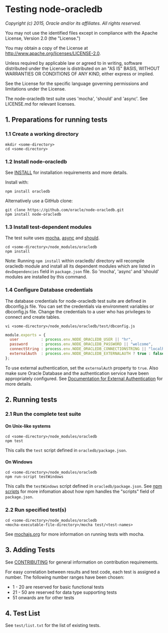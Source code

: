 # Testing node-oracledb

*Copyright (c) 2015, Oracle and/or its affiliates. All rights reserved.*

You may not use the identified files except in compliance with the Apache
License, Version 2.0 (the "License.")

You may obtain a copy of the License at
http://www.apache.org/licenses/LICENSE-2.0.

Unless required by applicable law or agreed to in writing, software
distributed under the License is distributed on an "AS IS" BASIS, WITHOUT
WARRANTIES OR CONDITIONS OF ANY KIND, either express or implied.

See the License for the specific language governing permissions and
limitations under the License.

The node-oracledb test suite uses 'mocha', 'should' and 'async'.
See LICENSE.md for relevant licenses.

## 1. Preparations for running tests

### 1.1 Create a working directory

```
mkdir <some-directory>
cd <some-directory>
```

### 1.2 Install node-oracledb

See [INSTALL](https://github.com/oracle/node-oracledb/blob/master/INSTALL.md)
for installation requirements and more details.

Install with:

```
npm install oracledb
```

Alternatively use a GitHub clone:

```
git clone https://github.com/oracle/node-oracledb.git
npm install node-oracledb
```

### 1.3 Install test-dependent modules

The test suite uses [mocha](https://www.npmjs.com/package/mocha),
[async](https://www.npmjs.com/package/async) and
[should](https://www.npmjs.com/package/should).

```
cd <some-directory>/node_modules/oracledb
npm install
```

Note: Running `npm install` within oracledb/ directory will recompile
oracledb module and install all its dependent modules which are listed
in `devDependencies` field in `package.json` file. So 'mocha', 'async'
and 'should' modules are installed by this command.

### 1.4 Configure Database credentials

The database credentials for node-oracledb test suite are defined in dbconfig.js file.
You can set the credentials via environment variables or dbconfig.js file.
Change the credentials to a user who has privileges to connect and create tables.

```
vi <some-directory>/node_modules/oracledb/test/dbconfig.js
```

```javascript
module.exports = {
  user          : process.env.NODE_ORACLEDB_USER || "hr",
  password      : process.env.NODE_ORACLEDB_PASSWORD || "welcome",
  connectString : process.env.NODE_ORACLEDB_CONNECTIONSTRING || "localhost/orcl",
  externalAuth  : process.env.NODE_ORACLEDB_EXTERNALAUTH ? true : false
};
```

To use external authentication, set the `externalAuth` property to
`true`.  Also make sure Oracle Database and the authentication service
have been appropriately configured.  See
[Documentation for External Authentication](https://github.com/oracle/node-oracledb/blob/master/doc/api.md#extauth)
for more details.

## 2. Running tests

### 2.1 Run the complete test suite

#### On Unix-like systems

```
cd <some-directory>/node_modules/oracledb
npm test
```

This calls the `test` script defined in `oracledb/package.json`.

#### On Windows

```
cd <some-directory>/node_modules/oracledb
npm run-script testWindows
```

This calls the `testWindows` script defined in `oracledb/package.json`.
See [npm scripts](https://docs.npmjs.com/misc/scripts) for more infomation
about how npm handles the "scripts" field of `package.json`.

### 2.2 Run specified test(s)

```
cd <some-directory>/node_modules/oracledb
<mocha-executable-file-directory>/mocha test/<test-names>
```

See [mochajs.org](http://mochajs.org/) for more information on running tests with mocha.

## 3. Adding Tests
See [CONTRIBUTING](https://github.com/oracle/node-oracledb/blob/master/CONTRIBUTING.md)
for general information on contribution requirements.

For easy correlation between results and test code, each test is
assigned a number.  The following number ranges have been chosen:

- 1  - 20  are reserved for basic functional tests
- 21 - 50  are reserved for data type supporting tests
- 51 onwards are for other tests

## 4. Test List

See `test/list.txt` for the list of existing tests.
